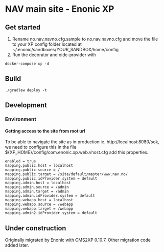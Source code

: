 # NAV main site - Enonic XP

## Get started

1. Rename no.nav.navno.cfg.sample to no.nav.navno.cfg and move 
the file to your XP config folder located at ~/.enonic/sandboxes/YOUR_SANDBOX/home/config
2. Run the decorator and oidc-provider with 
```
docker-compose up -d
```

## Build

```
./gradlew deploy -t
```

## Development 

### Environment

#### Getting access to the site from root url

To be able to navigate the site as in production ie. http://localhost:8080/sok, we need to configure this in the file ${XP_HOME}/config/com.enonic.xp.web.vhost.cfg add this properties.

    enabled = true 
    mapping.public.host = localhost 
    mapping.public.source = /
    mapping.public.target = /site/default/master/www.nav.no/
    mapping.public.idProvider.system = default
    mapping.admin.host = localhost
    mapping.admin.source = /admin
    mapping.admin.target = /admin
    mapping.admin.idProvider.system = default
    mapping.webapp.host = localhost
    mapping.webapp.source = /webapp
    mapping.webapp.target = /webapp
    mapping.admin2.idProvider.system = default


## Under construction

Originally migrated by Enonic with CMS2XP 0.10.7. Other migration code added later.

